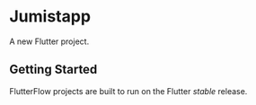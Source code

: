 # Jumistapp

A new Flutter project.

## Getting Started

FlutterFlow projects are built to run on the Flutter _stable_ release.
